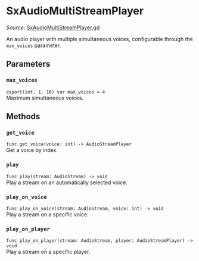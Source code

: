 # SxAudioMultiStreamPlayer

*Source*: [SxAudioMultiStreamPlayer.gd](../../../nodes/audio/SxAudioMultiStreamPlayer/SxAudioMultiStreamPlayer.gd)

An audio player with multiple simultaneous voices, configurable through the `max_voices` parameter.

## Parameters

### `max_voices`
`export(int, 1, 16) var max_voices = 4`  
Maximum simultaneous voices.

## Methods

### `get_voice`
`func get_voice(voice: int) -> AudioStreamPlayer`  
Get a voice by index.

### `play`
`func play(stream: AudioStream) -> void`  
Play a stream on an automatically selected voice.

### `play_on_voice`
`func play_on_voice(stream: AudioStream, voice: int) -> void`  
Play a stream on a specific voice.

### `play_on_player`
`func play_on_player(stream: AudioStream, player: AudioStreamPlayer) -> void`  
Play a stream on a specific player.